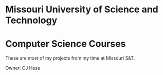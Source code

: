 # Missouri University of Science and Technology
# Computer Science Courses


These are *most* of my projects from my time at Missouri S&T. 

Owner: CJ Hess
